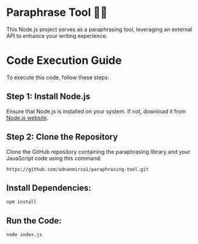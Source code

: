 # Paraphrase Tool 📝✨

This Node.js project serves as a paraphrasing tool, leveraging an external API to enhance your writing experience.

# Code Execution Guide

To execute this code, follow these steps:

## Step 1: Install Node.js

Ensure that Node.js is installed on your system. If not, download it from [Node.js website](https://nodejs.org/).

## Step 2: Clone the Repository

Clone the GitHub repository containing the paraphrasing library and your JavaScript code using this command:

    https://github.com/adnanmirza1/paraphrasing-tool.git

## Install Dependencies:

    npm install

## Run the Code:

    node index.js